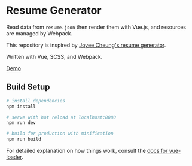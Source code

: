 # Resume Generator

Read data from `resume.json` then render them with Vue.js, and resources are managed by Webpack.

This repository is inspired by [Joyee Cheung's resume generator](https://github.com/joyeecheung/resume).

Written with Vue, SCSS, and Webpack.

[Demo](http://115.28.240.133:3000/resume/)

## Build Setup

``` bash
# install dependencies
npm install

# serve with hot reload at localhost:8080
npm run dev

# build for production with minification
npm run build
```

For detailed explanation on how things work, consult the [docs for vue-loader](http://vuejs.github.io/vue-loader).
